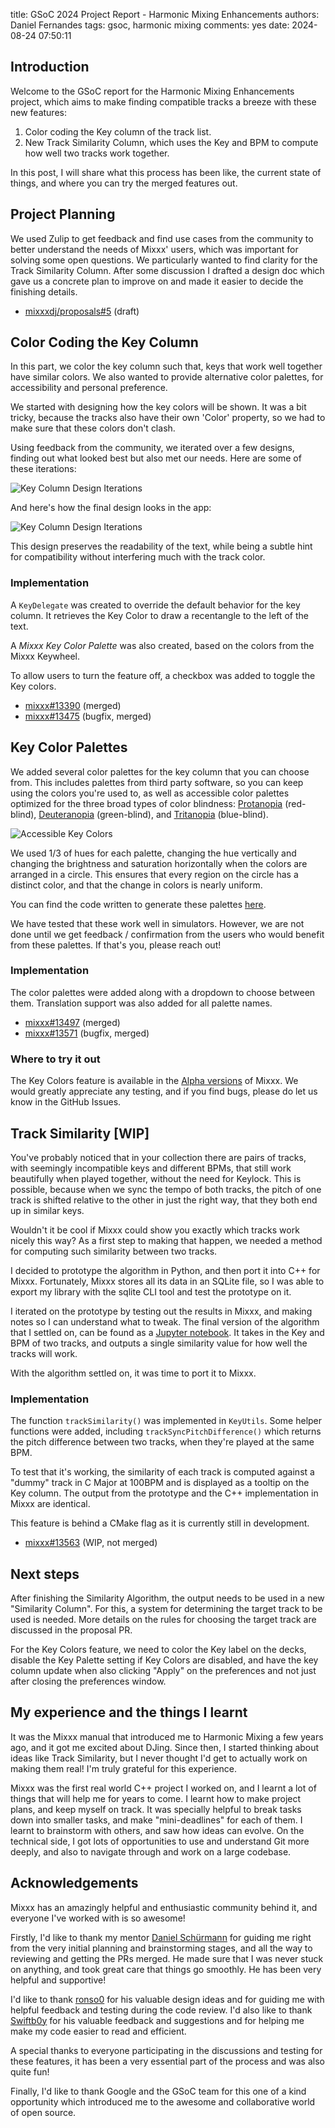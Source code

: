 title: GSoC 2024 Project Report - Harmonic Mixing Enhancements
authors: Daniel Fernandes
tags: gsoc, harmonic mixing
comments: yes
date: 2024-08-24 07:50:11

## Introduction

Welcome to the GSoC report for the Harmonic Mixing Enhancements project, which aims to make finding compatible tracks a breeze with these new features:

1. Color coding the Key column of the track list.
2. New Track Similarity Column, which uses the Key and BPM to compute how well two tracks work together.

In this post, I will share what this process has been like, the current state of things, and where you can try the merged features out.

## Project Planning

We used Zulip to get feedback and find use cases from the community to better understand the needs of Mixxx' users, which was important for solving some open questions. We particularly wanted to find clarity for the Track Similarity Column. After some discussion I drafted a design doc which gave us a concrete plan to improve on and made it easier to decide the finishing details.

- [mixxxdj/proposals#5](https://github.com/mixxxdj/proposals/pull/5) (draft)

## Color Coding the Key Column

In this part, we color the key column such that, keys that work well together have similar colors. We also wanted to provide alternative color palettes, for accessibility and personal preference.

We started with designing how the key colors will be shown. It was a bit tricky, because the tracks also have their own 'Color' property, so we had to make sure that these colors don't clash.

Using feedback from the community, we iterated over a few designs, finding out what looked best but also met our needs. Here are some of these iterations:

![Key Column Design Iterations]({static}/images/news/mixxx-track-key-colors-design-iterations.png)

And here's how the final design looks in the app:

![Key Column Design Iterations]({static}/images/news/mixxx-track-key-colors-screenshot.png)

This design preserves the readability of the text, while being a subtle hint for compatibility without interfering much with the track color.

### Implementation

A `KeyDelegate` was created to override the default behavior for the key column. It retrieves the Key Color to draw a recentangle to the left of the text.

A *Mixxx Key Color Palette* was also created, based on the colors from the Mixxx Keywheel.

To allow users to turn the feature off, a checkbox was added to toggle the Key colors.

- [mixxx#13390](https://github.com/mixxxdj/mixxx/pull/13390) (merged)
- [mixxx#13475](https://github.com/mixxxdj/mixxx/pull/13475) (bugfix, merged)

## Key Color Palettes

We added several color palettes for the key column that you can choose from. This includes palettes from third party software, so you can keep using the colors you're used to, as well as accessible color palettes optimized for the three broad types of color blindness: [Protanopia](https://davidmathlogic.com/colorblind/#%232626D9-%237582D7-%23A7C2DD-%23B8E0E0-%23A7DDC2-%2375D782-%2326D926-%230DA522-%2302783D-%23006666-%23023D78-%230D22A5) (red-blind), [Deuteranopia](https://davidmathlogic.com/colorblind/#%23D92626-%23D77582-%23DDA7C2-%23E0B8E0-%23C2A7DD-%238275D7-%232626D9-%23220DA5-%233D0278-%23660066-%2378023D-%23A50D22) (green-blind), and [Tritanopia](https://davidmathlogic.com/colorblind/#%2326D926-%2382D775-%23C2DDA7-%23E0E0B8-%23DDC2A7-%23D78275-%23D92626-%23A5220D-%23783D02-%23666600-%233D7802-%2322A50D) (blue-blind).

![Accessible Key Colors]({static}/images/news/accessible_key_colors.png)

We used 1/3 of hues for each palette, changing the hue vertically and changing the brightness and saturation horizontally when the colors are arranged in a circle. This ensures that every region on the circle has a distinct color, and that the change in colors is nearly uniform.

You can find the code written to generate these palettes [here](https://svelte.dev/repl/b65bda7e6a53487880a08726bfb2da7e?version=4.2.18).

We have tested that these work well in simulators. However, we are not done until we get feedback / confirmation from the users who would benefit from these palettes. If that's you, please reach out!

### Implementation

The color palettes were added along with a dropdown to choose between them. Translation support was also added for all palette names.

- [mixxx#13497](https://github.com/mixxxdj/mixxx/pull/13497) (merged)
- [mixxx#13571](https://github.com/mixxxdj/mixxx/pull/13571) (bugfix, merged)

### Where to try it out

The Key Colors feature is available in the [Alpha versions](https://mixxx.org/download/#testing) of Mixxx. We would greatly appreciate any testing, and if you find bugs, please do let us know in the GitHub Issues.


## Track Similarity [WIP]

You've probably noticed that in your collection there are pairs of tracks, with seemingly incompatible keys and different BPMs, that still work beautifully when played together, without the need for Keylock. This is possible, because when we sync the tempo of both tracks, the pitch of one track is shifted relative to the other in just the right way, that they both end up in similar keys.

Wouldn't it be cool if Mixxx could show you exactly which tracks work nicely this way? As a first step to making that happen, we needed a method for computing such similarity between two tracks.

I decided to prototype the algorithm in Python, and then port it into C++ for Mixxx. Fortunately, Mixxx stores all its data in an SQLite file, so I was able to export my library with the sqlite CLI tool and test the prototype on it.

I iterated on the prototype by testing out the results in Mixxx, and making notes so I can understand what to tweak. The final version of the algorithm that I settled on, can be found as a [Jupyter notebook](https://gist.github.com/danferns/bb1c3ca326df64320ddb1da1afe72e5f). It takes in the Key and BPM of two tracks, and outputs a single similarity value for how well the tracks will work.

With the algorithm settled on, it was time to port it to Mixxx.

### Implementation

The function `trackSimilarity()` was implemented in `KeyUtils`. Some helper functions were added, including `trackSyncPitchDifference()` which returns the pitch difference between two tracks, when they're played at the same BPM.

To test that it's working, the similarity of each track is computed against a "dummy" track in C Major at 100BPM and is displayed as a tooltip on the Key column. The output from the prototype and the C++ implementation in Mixxx are identical.

This feature is behind a CMake flag as it is currently still in development.

- [mixxx#13563](https://github.com/mixxxdj/mixxx/pull/13563) (WIP, not merged)

## Next steps

After finishing the Similarity Algorithm, the output needs to be used in a new "Similarity Column". For this, a system for determining the target track to be used is needed. More details on the rules for choosing the target track are discussed in the proposal PR.

For the Key Colors feature, we need to color the Key label on the decks, disable the Key Palette setting if Key Colors are disabled, and have the key column update when also clicking "Apply" on the preferences and not just after closing the preferences window.

## My experience and the things I learnt

It was the Mixxx manual that introduced me to Harmonic Mixing a few years ago, and it got me excited about DJing. Since then, I started thinking about ideas like Track Similarity, but I never thought I'd get to actually work on making them real! I'm truly grateful for this experience.

Mixxx was the first real world C++ project I worked on, and I learnt a lot of things that will help me for years to come. I learnt how to make project plans, and keep myself on track. It was specially helpful to break tasks down into smaller tasks, and make "mini-deadlines" for each of them. I learnt to brainstorm with others, and saw how ideas can evolve. On the technical side, I got lots of opportunities to use and understand Git more deeply, and also to navigate through and work on a large codebase.

## Acknowledgements

Mixxx has an amazingly helpful and enthusiastic community behind it, and everyone I've worked with is so awesome!

Firstly, I'd like to thank my mentor [Daniel Schürmann]({author}daniel-schurmann) for guiding me right from the very initial planning and brainstorming stages, and all the way to reviewing and getting the PRs merged. He made sure that I was never stuck on anything, and took great care that things go smoothly. He has been very helpful and supportive!

I'd like to thank [ronso0](https://github.com/ronso0) for his valuable design ideas and for guiding me with helpful feedback and testing during the code review. I'd also like to thank [Swiftb0y]({author}nikolaus-einhauser) for his valuable feedback and suggestions and for helping me make my code easier to read and efficient.

A special thanks to everyone participating in the discussions and testing for these features, it has been a very essential part of the process and was also quite fun!

Finally, I'd like to thank Google and the GSoC team for this one of a kind opportunity which introduced me to the awesome and collaborative world of open source.
